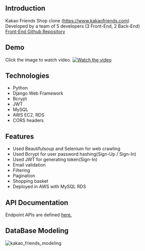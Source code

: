 ## Introduction
Kakao Friends Shop clone (https://www.kakaofriends.com)<br>
Developed by a team of 5 developers (3 Front-End, 2 Back-End)<br>
[Front-End Github Repository](https://github.com/wecode-bootcamp-korea/kakao-frontend)

## Demo
Click the image to watch video.
[![Watch the video](https://images.velog.io/images/zoeyul/post/043588c7-2ad1-4dd3-a726-64aa5ff4a6a3/Screen%20Shot%202020-05-04%20at%208.51.31%20PM.png)](https://youtu.be/UfwMR_MeWLM)

## Technologies
- Python
- Django Web Framework
- Bcrypt
- JWT
- MySQL
- AWS EC2, RDS
- CORS headers

## Features
- Used Beautifulsoup and Selenium for web crawling
- Used Bcrypt for user password hashing(Sign-Up / Sign-In)
- Used JWT for generating token(Sign-In)
- Email validation
- Filtering
- Pagination
- Shopping basket
- Deployed in AWS with MySQL RDS

## API Documentation
Endpoint APIs are defined <a href="https://documenter.getpostman.com/view/11221062/Szmb7f7t" target="_blank">here.</a>

## DataBase Modeling
![kakao_friends_modeling](https://user-images.githubusercontent.com/56547148/81057564-a2f91f80-8f07-11ea-988e-3280afda8804.png)
